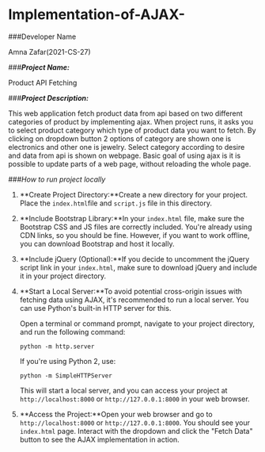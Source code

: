 # Implementation-of-AJAX-

###Developer Name

Amna Zafar(2021-CS-27)

###***Project Name:***		

Product API Fetching

###***Project Description:***

This web application fetch product data from api based on two different categories of product by implementing ajax. When project runs, it asks you to select product category which type of product data you want to fetch. By clicking on dropdown button 2 options of category are shown one is electronics and other one is jewelry. Select category according to desire and data from api is shown on webpage. Basic goal of using ajax is it is possible to update parts of a web page, without reloading
 the whole page.

###*How to run project locally*

1. **Create Project Directory:**Create a new directory for your project. Place the `index.html`file and `script.js` file in this directory.

2. **Include Bootstrap Library:**In your `index.html` file, make sure the Bootstrap CSS and JS files are correctly included. You're already using CDN links, so you should be fine. However, if you want to work offline, you can download Bootstrap and host it locally.

3. **Include jQuery (Optional):**If you decide to uncomment the jQuery script link in your `index.html`, make sure to download jQuery and include it in your project directory.

4. **Start a Local Server:**To avoid potential cross-origin issues with fetching data using AJAX, it's recommended to run a local server. You can use Python's built-in HTTP server for this.

   Open a terminal or command prompt, navigate to your project directory, and run the following command:

   ```python -m http.server```

   If you're using Python 2, use:

   ```python -m SimpleHTTPServer```

   This will start a local server, and you can access your project at `http://localhost:8000` or `http://127.0.0.1:8000` in your web browser.

5. **Access the Project:**Open your web browser and go to `http://localhost:8000` or `http://127.0.0.1:8000`. You should see your `index.html` page. Interact with the dropdown and click the "Fetch Data" button to see the AJAX implementation in action.
